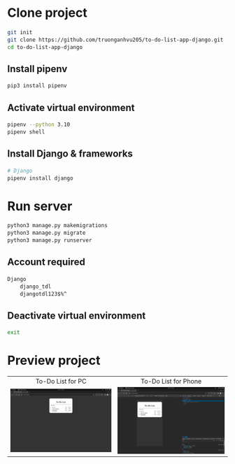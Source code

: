 # Clone project
```bash
git init
git clone https://github.com/truonganhvu205/to-do-list-app-django.git
cd to-do-list-app-django
```

## Install pipenv
```bash
pip3 install pipenv
```

## Activate virtual environment
```bash
pipenv --python 3.10
pipenv shell
```

## Install Django & frameworks
```bash
# Django
pipenv install django
```

# Run server
```bash
python3 manage.py makemigrations
python3 manage.py migrate
python3 manage.py runserver
```

## Account required
```bash
Django
    django_tdl
    djangotdl123$%^
```

## Deactivate virtual environment
```bash
exit
```

# Preview project
<table align='center'>
  <tr align='center'>
    <td>To-Do List for PC</td>
    <td>To-Do List for Phone</td>
  </tr>
  <tr align='center'>
    <td>
      <img src='https://github.com/truonganhvu205/to-do-list-app-django/blob/main/to-do-list-app-django/to-do-list-app-django-pic-1.png' />
    </td>
    <td>
      <img src='https://github.com/truonganhvu205/to-do-list-app-django/blob/main/to-do-list-app-django/to-do-list-app-django-pic-2.png' />
    </td>
  </tr>
</table>

